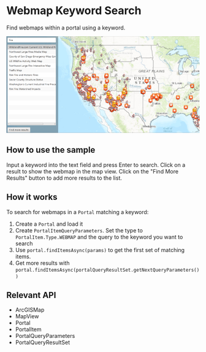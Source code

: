 # Webmap Keyword Search

Find webmaps within a portal using a keyword.

![](WebmapKeywordSearch.png)

## How to use the sample

Input a keyword into the text field and press Enter to search. Click on a result to show the webmap in the map view. 
Click on the "Find More Results" button to add more results to the list.

## How it works

To search for webmaps in a `Portal` matching a keyword:

1.  Create a `Portal` and load it
2.  Create `PortalItemQueryParameters`. Set the type to `PortalItem.Type.WEBMAP` and the 
  query to the keyword you want to search
3.  Use `portal.findItemsAsync(params)` to get the first set of matching items.
4.  Get more results with `portal.findItemsAsync(portalQueryResultSet.getNextQueryParameters())`


## Relevant API


*   ArcGISMap
*   MapView
*   Portal
*   PortalItem
*   PortalQueryParameters
*   PortalQueryResultSet

